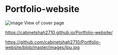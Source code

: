 # Portfolio-website 
![image](https://user-images.githubusercontent.com/53578487/151111679-53f9d4ad-3348-4679-a914-522ee802e893.png)
View of cover page

https://cabinetshah2710.github.io/Portfolio-website/

https://github.com/cabinetshah2710/Portfolio-website/blob/master/images/lpu.jpg
